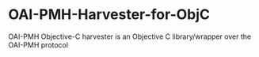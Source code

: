 OAI-PMH-Harvester-for-ObjC
==========================

OAI-PMH Objective-C harvester is an Objective C library/wrapper over the OAI-PMH protocol
